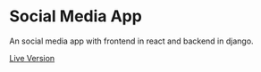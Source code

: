 # Social Media App

An social media app with frontend in react and backend in django.

[Live Version](https://social-app-aj.herokuapp.com)

